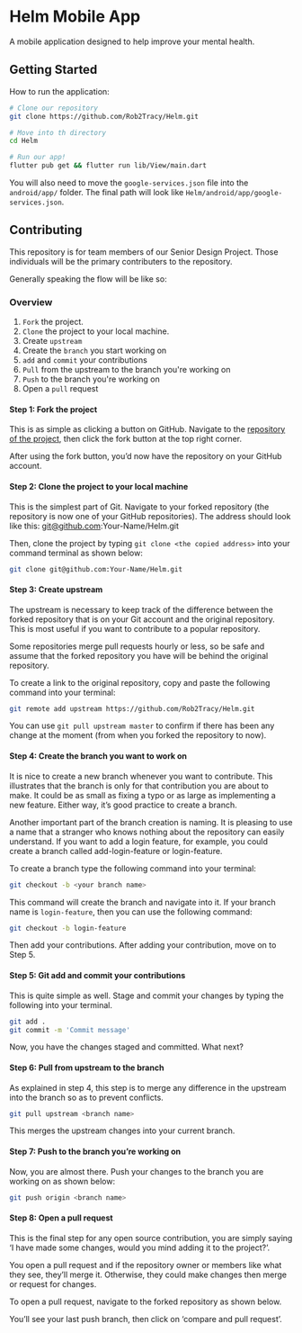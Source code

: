 # Helm Mobile App

A mobile application designed to help improve your mental health.

## Getting Started

How to run the application:

```bash
# Clone our repository
git clone https://github.com/Rob2Tracy/Helm.git

# Move into th directory
cd Helm

# Run our app!
flutter pub get && flutter run lib/View/main.dart
```

You will also need to move the `google-services.json` file into the `android/app/` folder. The final path will look like `Helm/android/app/google-services.json`.

## Contributing

This repository is for team members of our Senior Design Project. Those individuals will be the primary contributers to the repository.

Generally speaking the flow will be like so:

### Overview

1. `Fork` the project.
2. `Clone` the project to your local machine.
3. Create `upstream`
4. Create the `branch` you start working on
5. `add` and `commit` your contributions
6. `Pull` from the upstream to the branch you're working on
7. `Push` to the branch you're working on
8. Open a `pull` request

#### Step 1: Fork the project

This is as simple as clicking a button on GitHub. Navigate to the [repository of the project](https://github.com/Rob2Tracy/Helm), then click the fork button at the top right corner.

After using the fork button, you’d now have the repository on your GitHub account.

#### Step 2: Clone the project to your local machine

This is the simplest part of Git. Navigate to your forked repository (the repository is now one of your GitHub repositories). The address should look like this: git@github.com:Your-Name/Helm.git

Then, clone the project by typing `git clone <the copied address>` into your command terminal as shown below:

```bash
git clone git@github.com:Your-Name/Helm.git
```

#### Step 3: Create upstream

The upstream is necessary to keep track of the difference between the forked repository that is on your Git account and the original repository. This is most useful if you want to contribute to a popular repository.

Some repositories merge pull requests hourly or less, so be safe and assume that the forked repository you have will be behind the original repository.

To create a link to the original repository, copy and paste the following command into your terminal:

```bash
git remote add upstream https://github.com/Rob2Tracy/Helm.git
```

You can use `git pull upstream master` to confirm if there has been any change at the moment (from when you forked the repository to now).

#### Step 4: Create the branch you want to work on

It is nice to create a new branch whenever you want to contribute. This illustrates that the branch is only for that contribution you are about to make. It could be as small as fixing a typo or as large as implementing a new feature. Either way, it’s good practice to create a branch.

Another important part of the branch creation is naming. It is pleasing to use a name that a stranger who knows nothing about the repository can easily understand. If you want to add a login feature, for example, you could create a branch called add-login-feature or login-feature.

To create a branch type the following command into your terminal:

```bash
git checkout -b <your branch name>
```

This command will create the branch and navigate into it. If your branch name is `login-feature`, then you can use the following command:

```bash
git checkout -b login-feature
```

Then add your contributions. After adding your contribution, move on to Step 5.

#### Step 5: Git add and commit your contributions

This is quite simple as well. Stage and commit your changes by typing the following into your terminal.

```bash
git add .
git commit -m 'Commit message'
```

Now, you have the changes staged and committed. What next?

#### Step 6: Pull from upstream to the branch

As explained in step 4, this step is to merge any difference in the upstream into the branch so as to prevent conflicts.

```bash
git pull upstream <branch name>
```

This merges the upstream changes into your current branch.

#### Step 7: Push to the branch you’re working on

Now, you are almost there. Push your changes to the branch you are working on as shown below:

```bash
git push origin <branch name>
```

#### Step 8: Open a pull request

This is the final step for any open source contribution, you are simply saying ‘I have made some changes, would you mind adding it to the project?’.

You open a pull request and if the repository owner or members like what they see, they’ll merge it. Otherwise, they could make changes then merge or request for changes.

To open a pull request, navigate to the forked repository as shown below.

You’ll see your last push branch, then click on ‘compare and pull request’.
